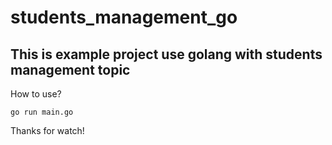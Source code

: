 # students_management_go

## This is example project use golang with students management topic

How to use?

```
go run main.go
```

Thanks for watch!

